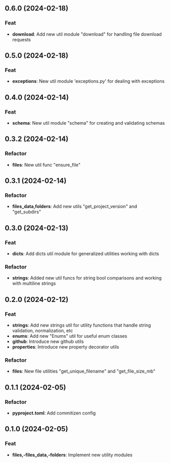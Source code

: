 ## 0.6.0 (2024-02-18)

### Feat

- **download**: Add new util module "download" for handling file download requests

## 0.5.0 (2024-02-18)

### Feat

- **exceptions**: New util module 'exceptions.py' for dealing with exceptions

## 0.4.0 (2024-02-14)

### Feat

- **schema**: New util module "schema" for creating and validating schemas

## 0.3.2 (2024-02-14)

### Refactor

- **files**: New util func "ensure_file"

## 0.3.1 (2024-02-14)

### Refactor

- **files_data,folders**: Add new utils "get_project_version" and "get_subdirs"

## 0.3.0 (2024-02-13)

### Feat

- **dicts**: Add dicts util module for generalized utilities working with dicts

### Refactor

- **strings**: Added new util funcs for string bool comparisons and working with multiline strings

## 0.2.0 (2024-02-12)

### Feat

- **strings**: Add new strings util for utility functions that handle string validation, normalization, etc
- **enums**: Add new "Enums" util for useful enum classes
- **github**: Introduce new github utils
- **properties**: Introduce new property decorator utils

### Refactor

- **files**: New file utilities "get_unique_filename" and "get_file_size_mb"

## 0.1.1 (2024-02-05)

### Refactor

- **pyproject.toml**: Add commitizen config

## 0.1.0 (2024-02-05)

### Feat

- **files,-files_data,-folders**: Implement new utility modules
